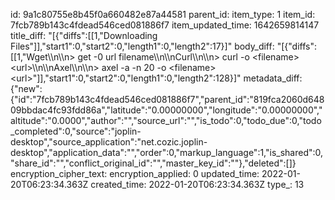 id: 9a1c80755e8b45f0a660482e87a44581
parent_id: 
item_type: 1
item_id: 7fcb789b143c4fdead546ced081886f7
item_updated_time: 1642659814147
title_diff: "[{\"diffs\":[[1,\"Downloading Files\"]],\"start1\":0,\"start2\":0,\"length1\":0,\"length2\":17}]"
body_diff: "[{\"diffs\":[[1,\"Wget\\\n\\\n> get -0 url filename\\\n\\\nCurl\\\n\\\n> curl -o &lt;filename&gt; &lt;url&gt;\\\n\\\nAxel\\\n\\\n> axel -a -n 20 -o &lt;filename&gt; &lt;url&gt;\"]],\"start1\":0,\"start2\":0,\"length1\":0,\"length2\":128}]"
metadata_diff: {"new":{"id":"7fcb789b143c4fdead546ced081886f7","parent_id":"819fca2060d64809bbdac4fc93fdd86a","latitude":"0.00000000","longitude":"0.00000000","altitude":"0.0000","author":"","source_url":"","is_todo":0,"todo_due":0,"todo_completed":0,"source":"joplin-desktop","source_application":"net.cozic.joplin-desktop","application_data":"","order":0,"markup_language":1,"is_shared":0,"share_id":"","conflict_original_id":"","master_key_id":""},"deleted":[]}
encryption_cipher_text: 
encryption_applied: 0
updated_time: 2022-01-20T06:23:34.363Z
created_time: 2022-01-20T06:23:34.363Z
type_: 13